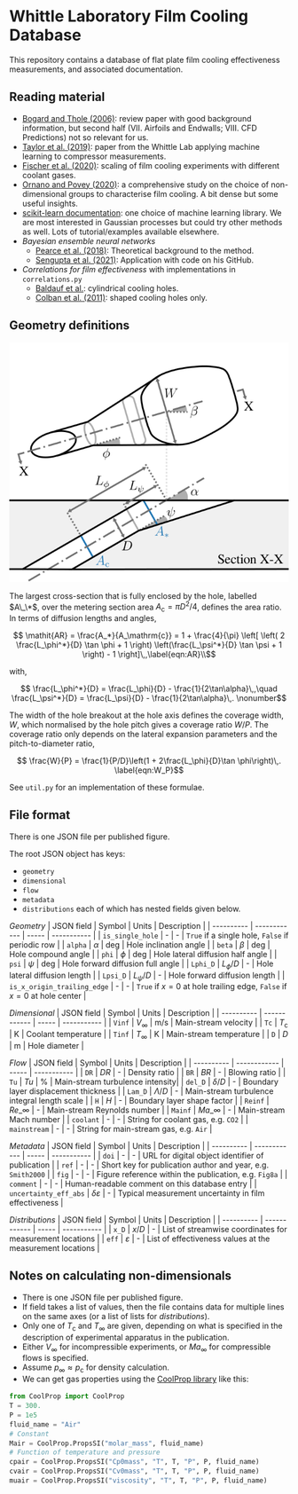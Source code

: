 # Whittle Laboratory Film Cooling Database

This repository contains a database of flat plate film cooling effectiveness
measurements, and associated documentation.

## Reading material

* [Bogard and Thole (2006)](https://doi.org/10.2514/1.18034): review paper with
  good background information, but second half (VII. Airfoils and Endwalls;
  VIII. CFD Predictions) not so relevant for us.
* [Taylor et al. (2019)](https://doi.org/10.1115/1.4046658): paper from the
  Whittle Lab applying machine learning to compressor measurements.
* [Fischer et al. (2020)](https://doi.org/10.1115/1.4046544): scaling of film cooling experiments with different coolant gases.
* [Ornano and Povey (2020)](https://doi.org/10.1115/1.4046277): a 
  comprehensive study on the choice of non-dimensional groups to characterise
  film cooling. A bit dense but some useful insights.
* [scikit-learn
  documentation](https://scikit-learn.org/stable/user_guide.html): one choice
  of machine learning library. We are most interested in Gaussian processes but
  could try other methods as well. Lots of tutorial/examples available
  elsewhere.
* *Bayesian ensemble neural networks*
    - [Pearce et al. (2018)](https://doi.org/10.48550/arXiv.1811.12188): Theoretical background to the method.
    - [Sengupta et al. (2021)](https://doi.org/10.1115/1.4049762): Application with code on his GitHub.
* *Correlations for film effectiveness* with implementations in `correlations.py`
    - [Baldauf et al.](https://doi.org/10.1115/1.1504443): cylindrical cooling holes.
    - [Colban et al. (2011)](https://doi.org/10.1115/1.4002064): shaped cooling holes only.

## Geometry definitions

![Geometry definition](./geom.svg)

The largest cross-section that is fully enclosed by the hole, labelled $A\_\*$,
over the metering section area $A_\mathrm{c}=\pi D^2 / 4$,
defines the area ratio. In terms of diffusion lengths and angles,

```math
    \mathit{AR} = \frac{A_*}{A_\mathrm{c}} = 1 + \frac{4}{\pi} \left[
        \left( 2 \frac{L_\phi^*}{D} \tan \phi + 1 \right)
        \left(\frac{L_\psi^*}{D} \tan \psi + 1 \right) - 1
    \right]\,,\label{eqn:AR}\\
```
with,
```math
    \frac{L_\phi^*}{D} = \frac{L_\phi}{D} - \frac{1}{2\tan\alpha}\,,\quad
    \frac{L_\psi^*}{D} = \frac{L_\psi}{D} - \frac{1}{2\tan\alpha}\,. \nonumber
```

The width of the hole breakout at the hole axis defines the coverage width,
$W$, which normalised by the hole pitch gives a coverage ratio $W/P$. The
coverage ratio only depends on the lateral expansion parameters and the
pitch-to-diameter ratio,

```math
    \frac{W}{P} = \frac{1}{P/D}\left(1 + 2\frac{L_\phi}{D}\tan \phi\right)\,.
    \label{eqn:W_P}
```

See `util.py` for an implementation of these formulae.

## File format

There is one JSON file per published figure.

The root JSON object has keys:
* `geometry`
* `dimensional`
* `flow`
* `metadata`
* `distributions`
each of which has nested fields given below.

*Geometry*
| JSON field | Symbol | Units | Description |
| ---------- | ------------ | ----- | ----------- |
| `is_single_hole` | - | - | `True` if a single hole, `False` if periodic row |
| `alpha` | $\alpha$ | deg | Hole inclination angle |
| `beta` | $\beta$ | deg | Hole compound angle |
| `phi` | $\phi$ | deg | Hole lateral diffusion half angle |
| `psi` | $\psi$ | deg | Hole forward diffusion full angle |
| `Lphi_D` | $L_\phi/D$ | - | Hole lateral diffusion length |
| `Lpsi_D` | $L_\psi/D$ | - | Hole forward diffusion length |
| `is_x_origin_trailing_edge` | - | - | `True` if $x=0$ at hole trailing edge, `False` if $x=0$ at hole center |

*Dimensional*
| JSON field | Symbol | Units | Description |
| ---------- | ------------ | ----- | ----------- |
| `Vinf` | $V_\infty$ | m/s | Main-stream velocity |
| `Tc` | $T_\mathrm{c}$ | K | Coolant temperature |
| `Tinf` | $T_\infty$ | K | Main-stream temperature |
| `D` | $D$ | m | Hole diameter |

*Flow*
| JSON field | Symbol | Units | Description |
| ---------- | ------------ | ----- | ----------- |
| `DR` | $\mathit{DR}$ | - | Density ratio |
| `BR` | $\mathit{BR}$ | - | Blowing ratio |
| `Tu` | $\mathit{Tu}$ | % | Main-stream turbulence intensity|
| `del_D` | $\delta/D$ | - | Boundary layer displacement thickness |
| `Lam_D` | $\Lambda/D$ | - | Main-stream turbulence integral length scale |
| `H` | $H$ | - | Boundary layer shape factor |
| `Reinf` | $\mathit{Re}\_\infty$ | - | Main-stream Reynolds number |
| `Mainf` | $\mathit{Ma}\_\infty$ | - | Main-stream Mach number |
| `coolant` | - | - | String for coolant gas, e.g. `CO2` |
| `mainstream` | - | - | String for main-stream gas, e.g. `Air` |

*Metadata*
| JSON field | Symbol | Units | Description |
| ---------- | ------------ | ----- | ----------- |
| `doi` | - | - | URL for digital object identifier of publication |
| `ref` | - | - | Short key for publication author and year, e.g. `Smith2000` |
| `fig` | - | - | Figure reference within the publication, e.g. `Fig8a` |
| `comment` | - | - | Human-readable comment on this database entry |
| `uncertainty_eff_abs` | $\delta \varepsilon$ | - | Typical measurement uncertainty in film effectiveness |

*Distributions*
| JSON field | Symbol | Units | Description |
| ---------- | ------------ | ----- | ----------- |
| `x_D` | $x/D$ | - |  List of streamwise coordinates for measurement locations |
| `eff` | $\varepsilon$ | - | List of effectiveness values at the measurement locations |

## Notes on calculating non-dimensionals

* There is one JSON file per published figure. 
* If field takes a list of values, then the file contains data for multiple
  lines on the same axes (or a list of lists for *distributions*).
* Only one of $T_\mathrm{c}$ and $T_\infty$ are given, depending on what is
  specified in the description of experimental apparatus in the publication.
* Either $V_\infty$ for incompressible experiments, or $Ma_\infty$
  for compressible flows is specified.
* Assume $p_\infty \approx p_\mathrm{c}$ for density calculation.
* We can get gas properties using the [CoolProp library](http://www.coolprop.org/coolprop/wrappers/Python/index.html#python) like this:
```python
from CoolProp import CoolProp
T = 300.
P = 1e5
fluid_name = "Air"
# Constant
Mair = CoolProp.PropsSI("molar_mass", fluid_name)
# Function of temperature and pressure
cpair = CoolProp.PropsSI("Cp0mass", "T", T, "P", P, fluid_name)
cvair = CoolProp.PropsSI("Cv0mass", "T", T, "P", P, fluid_name)
muair = CoolProp.PropsSI("viscosity", "T", T, "P", P, fluid_name)
```
